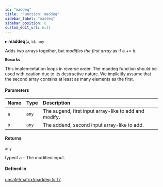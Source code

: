 ```yaml
---
id: "maddeq"
title: "Function: maddeq"
sidebar_label: "maddeq"
sidebar_position: 0
custom_edit_url: null
---
```


▸ **maddeq**(`a`, `b`): `any`

Adds two arrays together, but *modifies the first array* as if a += b.

**`Remarks`**

This implementation loops in reverse order.
The maddeq function should be used with caution due to its destructive nature.
We implicitly assume that the second array contains at least as many elements as the first.

#### Parameters

| Name | Type | Description |
| :------ | :------ | :------ |
| `a` | `any` | The augend, first input array-like to add and modify. |
| `b` | `any` | The addend, second input array-like to add. |

#### Returns

`any`

typeof a - The modified input.

#### Defined in

[unsafe/matrix/maddeq.ts:17](https://github.com/axisiscool/hikidashi/blob/6610d16/src/unsafe/matrix/maddeq.ts#L17)
